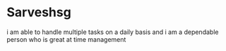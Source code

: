 # Sarveshsg
i am able to handle multiple tasks on a daily basis and i am a dependable person who is great at time management

